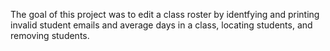 The goal of this project was to edit a class roster by identfying and printing invalid student emails and average days in a class, locating students, and removing students.
